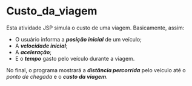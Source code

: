 # Custo_da_viagem
 Esta atividade JSP simula o custo de uma viagem. Basicamente, assim:
 - O usuário informa a ___posição inicial___ de um veículo;
 - A ___velocidade inicial___;
 - A ___aceleração___;
 - E o ___tempo___ gasto pelo veículo durante a viagem.
 
 No final, o programa mostrará a ___distância percorrida___ pelo veículo até o _ponto de chegada_ e o ___custo da viagem___.
